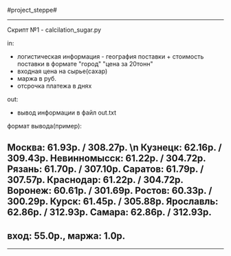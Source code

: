 #project_steppe#
********************************
Скрипт №1 - calcilation_sugar.py

in: 
 * логистическая информация - география поставки + стоимость поставки в формате "город" "цена за 20тонн"
 * входная цена на сырье(сахар)
 * маржа в руб.
 * отсрочка платежа в днях
  
out:
 * вывод информации в файл out.txt

формат вывода(пример):

Москва: 61.93р. / 308.27р. \n
Кузнецк: 62.16р. / 309.43р. 
Невинномысск: 61.22р. / 304.72р. 
Рязань: 61.70р. / 307.10р. 
Саратов: 61.79р. / 307.57р. 
Краснодар: 61.22р. / 304.72р. 
Воронеж: 60.61р. / 301.69р. 
Ростов: 60.33р. / 300.29р. 
Курск: 61.45р. / 305.88р. 
Ярославль: 62.86р. / 312.93р. 
Самара: 62.86р. / 312.93р. 
------------------------ 
вход: 55.0р., маржа: 1.0р. 
------------------------ 
*******************************
